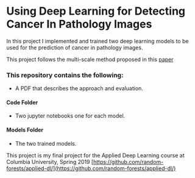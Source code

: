 # Using Deep Learning for Detecting Cancer In Pathology Images
In this project I implemented and trained two deep learning models to be used for the prediction of cancer in pathology images. 

This project follows the multi-scale method proposed in this [paper](https://arxiv.org/abs/1703.02442)

### This repository contains the following: 
- A PDF that describes the approach and evaluation. 
#### Code Folder
- Two jupyter notebooks one for each model. 

#### Models Folder
- The two trained models. 

This project is my final project for the Applied Deep Learning course at Columbia University, Spring 2019
[https://github.com/random-forests/applied-dl/](https://github.com/random-forests/applied-dl/)
